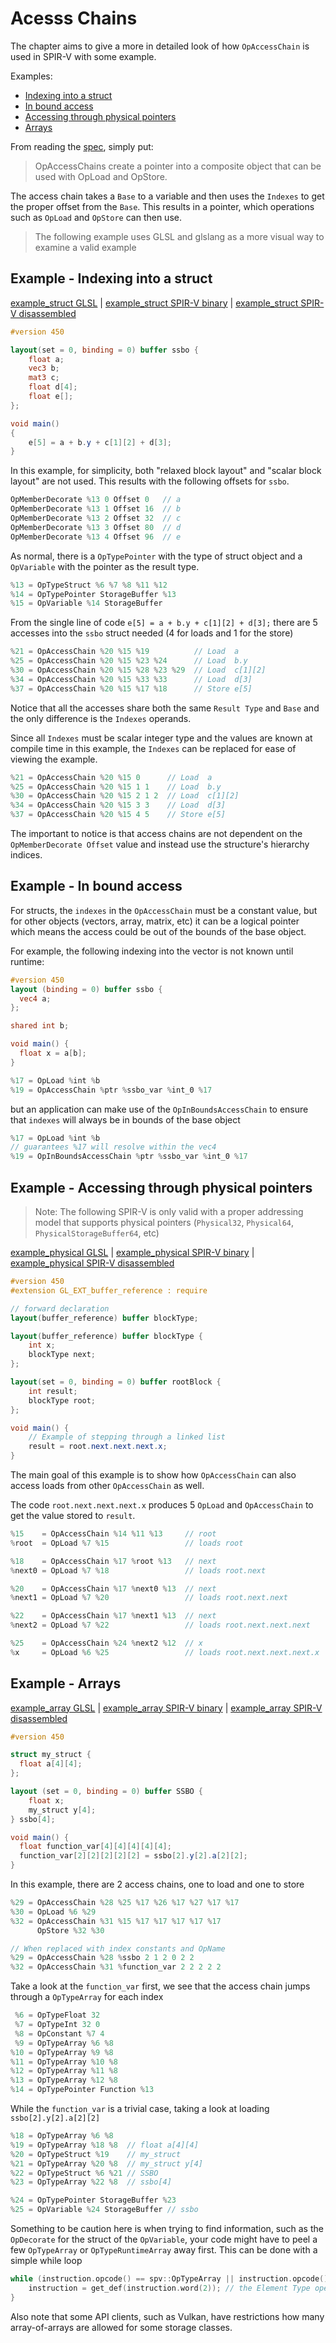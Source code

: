 # Acesss Chains

The chapter aims to give a more in detailed look of how `OpAccessChain` is used in SPIR-V with some example.

Examples:

  * [Indexing into a struct](#example---indexing-into-a-struct)
  * [In bound access](#example---in-bound-access)
  * [Accessing through physical pointers](#example---accessing-through-physical-pointers)
  * [Arrays](#example---arrays)


From reading the [spec](https://www.khronos.org/registry/spir-v/specs/unified1/SPIRV.html#OpAccessChain), simply put:

> OpAccessChains create a pointer into a composite object that can be used with OpLoad and OpStore.

The access chain takes a `Base` to a variable and then uses the `Indexes` to get the proper offset from the `Base`. This results in a pointer, which operations such as `OpLoad` and `OpStore` can then use.

> The following example uses GLSL and glslang as a more visual way to examine a valid example

## Example - Indexing into a struct

[example_struct GLSL](examples/access_chains/example_struct.comp) | [example_struct SPIR-V binary](examples/access_chains/example_struct.spv) | [example_struct SPIR-V disassembled](examples/access_chains/example_struct.spvasm)

```glsl
#version 450

layout(set = 0, binding = 0) buffer ssbo {
    float a;
    vec3 b;
    mat3 c;
    float d[4];
    float e[];
};

void main()
{
    e[5] = a + b.y + c[1][2] + d[3];
}
```

In this example, for simplicity, both "relaxed block layout" and "scalar block layout" are not used. This results with the following offsets for `ssbo`.

```swift
OpMemberDecorate %13 0 Offset 0   // a
OpMemberDecorate %13 1 Offset 16  // b
OpMemberDecorate %13 2 Offset 32  // c
OpMemberDecorate %13 3 Offset 80  // d
OpMemberDecorate %13 4 Offset 96  // e
```

As normal, there is a `OpTypePointer` with the type of struct object and a `OpVariable` with the pointer as the result type.

```swift
%13 = OpTypeStruct %6 %7 %8 %11 %12
%14 = OpTypePointer StorageBuffer %13
%15 = OpVariable %14 StorageBuffer
```

From the single line of code `e[5] = a + b.y + c[1][2] + d[3];` there are 5 accesses into the `ssbo` struct needed (4 for loads and 1 for the store)

```swift
%21 = OpAccessChain %20 %15 %19          // Load  a
%25 = OpAccessChain %20 %15 %23 %24      // Load  b.y
%30 = OpAccessChain %20 %15 %28 %23 %29  // Load  c[1][2]
%34 = OpAccessChain %20 %15 %33 %33      // Load  d[3]
%37 = OpAccessChain %20 %15 %17 %18      // Store e[5]
```

Notice that all the accesses share both the same `Result Type` and `Base` and the only difference is the `Indexes` operands.

Since all `Indexes` must be scalar integer type and the values are known at compile time in this example, the `Indexes` can be replaced for ease of viewing the example.

```swift
%21 = OpAccessChain %20 %15 0      // Load  a
%25 = OpAccessChain %20 %15 1 1    // Load  b.y
%30 = OpAccessChain %20 %15 2 1 2  // Load  c[1][2]
%34 = OpAccessChain %20 %15 3 3    // Load  d[3]
%37 = OpAccessChain %20 %15 4 5    // Store e[5]
```

The important to notice is that access chains are not dependent on the `OpMemberDecorate Offset` value and instead use the structure's hierarchy indices.

## Example - In bound access

For structs, the `indexes` in the `OpAccessChain` must be a constant value, but for other objects (vectors, array, matrix, etc) it can be a logical pointer which means the access could be out of the bounds of the base object.

For example, the following indexing into the vector is not known until runtime:

```glsl
#version 450
layout (binding = 0) buffer ssbo {
  vec4 a;
};

shared int b;

void main() {
  float x = a[b];
}
```

```swift
%17 = OpLoad %int %b
%19 = OpAccessChain %ptr %ssbo_var %int_0 %17
```

but an application can make use of the `OpInBoundsAccessChain` to ensure that `indexes` will always be in bounds of the base object

```swift
%17 = OpLoad %int %b
// guarantees %17 will resolve within the vec4
%19 = OpInBoundsAccessChain %ptr %ssbo_var %int_0 %17
```

## Example - Accessing through physical pointers

> Note: The following SPIR-V is only valid with a proper addressing model that supports physical pointers (`Physical32`, `Physical64`, `PhysicalStorageBuffer64`, etc)

[example_physical GLSL](examples/access_chains/example_physical.comp) | [example_physical SPIR-V binary](examples/access_chains/example_physical.spv) | [example_physical SPIR-V disassembled](examples/access_chains/example_physical.spvasm)

```glsl
#version 450
#extension GL_EXT_buffer_reference : require

// forward declaration
layout(buffer_reference) buffer blockType;

layout(buffer_reference) buffer blockType {
    int x;
    blockType next;
};

layout(set = 0, binding = 0) buffer rootBlock {
    int result;
    blockType root;
};

void main() {
    // Example of stepping through a linked list
    result = root.next.next.next.x;
}
```

The main goal of this example is to show how `OpAccessChain` can also access loads from other `OpAccessChain` as well.

The code `root.next.next.next.x` produces 5 `OpLoad` and `OpAccessChain` to get the value stored to `result`.

```swift
%15    = OpAccessChain %14 %11 %13     // root
%root  = OpLoad %7 %15                 // loads root

%18    = OpAccessChain %17 %root %13   // next
%next0 = OpLoad %7 %18                 // loads root.next

%20    = OpAccessChain %17 %next0 %13  // next
%next1 = OpLoad %7 %20                 // loads root.next.next

%22    = OpAccessChain %17 %next1 %13  // next
%next2 = OpLoad %7 %22                 // loads root.next.next.next

%25    = OpAccessChain %24 %next2 %12  // x
%x     = OpLoad %6 %25                 // loads root.next.next.next.x
```


## Example - Arrays

[example_array GLSL](examples/access_chains/example_array.comp) | [example_array SPIR-V binary](examples/access_chains/example_array.spv) | [example_array SPIR-V disassembled](examples/access_chains/example_array.spvasm)

```glsl
#version 450

struct my_struct {
  float a[4][4];
};

layout (set = 0, binding = 0) buffer SSBO {
	float x;
    my_struct y[4];
} ssbo[4];

void main() {
  float function_var[4][4][4][4][4];
  function_var[2][2][2][2][2] = ssbo[2].y[2].a[2][2];
}
```

In this example, there are 2 access chains, one to load and one to store

```swift
%29 = OpAccessChain %28 %25 %17 %26 %17 %27 %17 %17
%30 = OpLoad %6 %29
%32 = OpAccessChain %31 %15 %17 %17 %17 %17 %17
      OpStore %32 %30

// When replaced with index constants and OpName
%29 = OpAccessChain %28 %ssbo 2 1 2 0 2 2
%32 = OpAccessChain %31 %function_var 2 2 2 2 2
```

Take a look at the `function_var` first, we see that the access chain jumps through a `OpTypeArray` for each index

```swift
 %6 = OpTypeFloat 32
 %7 = OpTypeInt 32 0
 %8 = OpConstant %7 4
 %9 = OpTypeArray %6 %8
%10 = OpTypeArray %9 %8
%11 = OpTypeArray %10 %8
%12 = OpTypeArray %11 %8
%13 = OpTypeArray %12 %8
%14 = OpTypePointer Function %13
```

While the `function_var` is a trivial case, taking a look at loading `ssbo[2].y[2].a[2][2]`

```swift
%18 = OpTypeArray %6 %8
%19 = OpTypeArray %18 %8  // float a[4][4]
%20 = OpTypeStruct %19    // my_struct
%21 = OpTypeArray %20 %8  // my_struct y[4]
%22 = OpTypeStruct %6 %21 // SSBO
%23 = OpTypeArray %22 %8  // ssbo[4]

%24 = OpTypePointer StorageBuffer %23
%25 = OpVariable %24 StorageBuffer // ssbo
```

Something to be caution here is when trying to find information, such as the `OpDecorate` for the struct of the `OpVariable`, your code might have to peel a few  `OpTypeArray` or `OpTypeRuntimeArray` away first. This can be done with a simple while loop

```cpp
while (instruction.opcode() == spv::OpTypeArray || instruction.opcode() == spv::OpTypeRuntimeArray) {
    instruction = get_def(instruction.word(2)); // the Element Type operand
}
```

Also note that some API clients, such as Vulkan, have restrictions how many array-of-arrays are allowed for some storage classes.